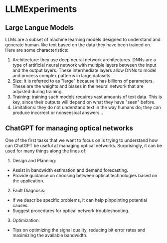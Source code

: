 # LLMExperiments
## Large Langue Models
LLMs are a subset of machine learning models designed to understand and generate human-like text based on the data they have been trained on. Here are some characteristics:

1. Architecture: they use deep neural network architectures. DNNs are a type of artificial neural network with multiple layers between the input and the output layers. These intermediate layers allow DNNs to model and process complex patterns in large datasets.
2. Size: it is referred to as "large" because it has billions of parameters. These are the weights and biases in the neural network that are adjusted during training.
3. Training: training such models requires vast amounts of text data. This is key, since their outputs will depend on what they have "seen" before.
4. Limitations: they do not understand text in the way humans do; they can produce incorrect or nonsensical answers...


## ChatGPT for managing optical networks
One of the first tasks that we want to focus on is trying to understand how can ChatGPT be useful at managing optical networks. Surprisingly, it can be used for many things along the lines of:

1. Design and Planning:
- Assist in bandwidth estimation and demand forecasting.
- Provide guidance on choosing between optical technologies based on the application.

2. Fault Diagnosis:
- If we describe specific problems, it can help pinpointing potential causes.
- Suggest procedures for optical network troubleshooting.

3. Optimization:
- Tips on optimizing the signal quality, reducing bit error rates and maximizing the available bandwidth.

